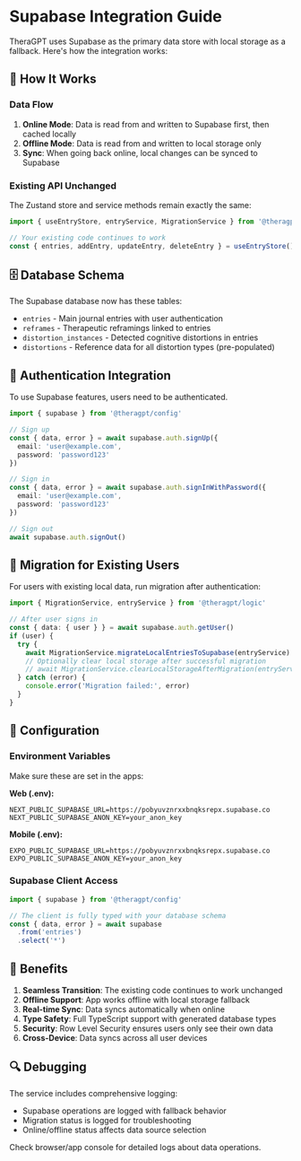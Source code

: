 # Supabase Integration Guide

TheraGPT uses Supabase as the primary data store with local storage as a fallback. Here's how the integration works:

## 🔄 How It Works

### Data Flow
1. **Online Mode**: Data is read from and written to Supabase first, then cached locally
2. **Offline Mode**: Data is read from and written to local storage only
3. **Sync**: When going back online, local changes can be synced to Supabase

### Existing API Unchanged
The Zustand store and service methods remain exactly the same:

```typescript
import { useEntryStore, entryService, MigrationService } from '@theragpt/logic'

// Your existing code continues to work
const { entries, addEntry, updateEntry, deleteEntry } = useEntryStore()
```

## 🗄️ Database Schema

The Supabase database now has these tables:
- `entries` - Main journal entries with user authentication
- `reframes` - Therapeutic reframings linked to entries
- `distortion_instances` - Detected cognitive distortions in entries
- `distortions` - Reference data for all distortion types (pre-populated)

## 🔐 Authentication Integration

To use Supabase features, users need to be authenticated.

```typescript
import { supabase } from '@theragpt/config'

// Sign up
const { data, error } = await supabase.auth.signUp({
  email: 'user@example.com',
  password: 'password123'
})

// Sign in
const { data, error } = await supabase.auth.signInWithPassword({
  email: 'user@example.com',
  password: 'password123'
})

// Sign out
await supabase.auth.signOut()
```

## 📱 Migration for Existing Users

For users with existing local data, run migration after authentication:

```typescript
import { MigrationService, entryService } from '@theragpt/logic'

// After user signs in
const { data: { user } } = await supabase.auth.getUser()
if (user) {
  try {
    await MigrationService.migrateLocalEntriesToSupabase(entryService)
    // Optionally clear local storage after successful migration
    // await MigrationService.clearLocalStorageAfterMigration(entryService)
  } catch (error) {
    console.error('Migration failed:', error)
  }
}
```

## 🔧 Configuration

### Environment Variables
Make sure these are set in the apps:

**Web (.env):**
```
NEXT_PUBLIC_SUPABASE_URL=https://pobyuvznrxxbnqksrepx.supabase.co
NEXT_PUBLIC_SUPABASE_ANON_KEY=your_anon_key
```

**Mobile (.env):**
```
EXPO_PUBLIC_SUPABASE_URL=https://pobyuvznrxxbnqksrepx.supabase.co
EXPO_PUBLIC_SUPABASE_ANON_KEY=your_anon_key
```

### Supabase Client Access
```typescript
import { supabase } from '@theragpt/config'

// The client is fully typed with your database schema
const { data, error } = await supabase
  .from('entries')
  .select('*')
```

## 🎯 Benefits

1. **Seamless Transition**: The existing code continues to work unchanged
2. **Offline Support**: App works offline with local storage fallback
3. **Real-time Sync**: Data syncs automatically when online
4. **Type Safety**: Full TypeScript support with generated database types
5. **Security**: Row Level Security ensures users only see their own data
6. **Cross-Device**: Data syncs across all user devices

## 🔍 Debugging

The service includes comprehensive logging:
- Supabase operations are logged with fallback behavior
- Migration status is logged for troubleshooting
- Online/offline status affects data source selection

Check browser/app console for detailed logs about data operations.